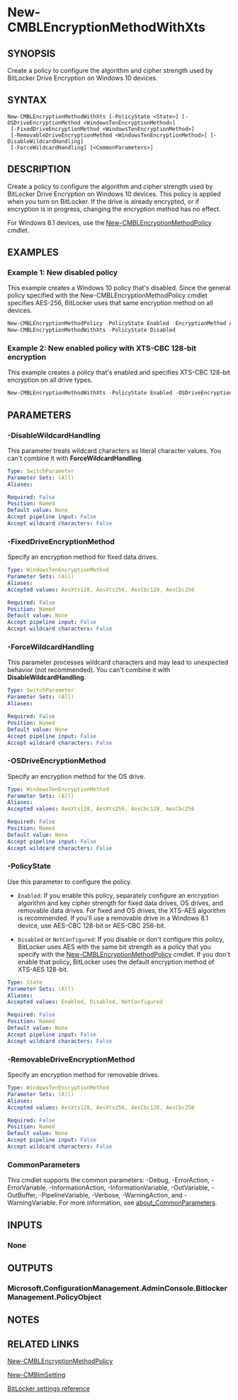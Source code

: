 ﻿---
external help file: AdminUI.PS.dll-Help.xml
Module Name: ConfigurationManager
ms.date: 08/13/2020
online version:
schema: 2.0.0
---

# New-CMBLEncryptionMethodWithXts

## SYNOPSIS

Create a policy to configure the algorithm and cipher strength used by BitLocker Drive Encryption on Windows 10 devices.

## SYNTAX

```
New-CMBLEncryptionMethodWithXts [-PolicyState <State>] [-OSDriveEncryptionMethod <WindowsTenEncryptionMethod>]
 [-FixedDriveEncryptionMethod <WindowsTenEncryptionMethod>]
 [-RemovableDriveEncryptionMethod <WindowsTenEncryptionMethod>] [-DisableWildcardHandling]
 [-ForceWildcardHandling] [<CommonParameters>]
```

## DESCRIPTION

Create a policy to configure the algorithm and cipher strength used by BitLocker Drive Encryption on Windows 10 devices. This policy is applied when you turn on BitLocker. If the drive is already encrypted, or if encryption is in progress, changing the encryption method has no effect.

For Windows 8.1 devices, use the [New-CMBLEncryptionMethodPolicy](New-CMBLEncryptionMethodPolicy.md) cmdlet.

## EXAMPLES

### Example 1: New disabled policy

This example creates a Windows 10 policy that's disabled. Since the general policy specified with the New-CMBLEncryptionMethodPolicy cmdlet specifies AES-256, BitLocker uses that same encryption method on all devices.

```powershell
New-CMBLEncryptionMethodPolicy -PolicyState Enabled -EncryptionMethod AES256
New-CMBLEncryptionMethodWithXts -PolicyState Disabled
```

### Example 2: New enabled policy with XTS-CBC 128-bit encryption

This example creates a policy that's enabled and specifies XTS-CBC 128-bit encryption on all drive types.

```powershell
New-CMBLEncryptionMethodWithXts -PolicyState Enabled -OSDriveEncryptionMethod AesCbc128 -FixedDriveEncryptionMethod AesCbc128 -RemovableDriveEncryptionMethod AesCbc128
```

## PARAMETERS

### -DisableWildcardHandling

This parameter treats wildcard characters as literal character values. You can't combine it with **ForceWildcardHandling**.

```yaml
Type: SwitchParameter
Parameter Sets: (All)
Aliases:

Required: False
Position: Named
Default value: None
Accept pipeline input: False
Accept wildcard characters: False
```

### -FixedDriveEncryptionMethod

Specify an encryption method for fixed data drives.

```yaml
Type: WindowsTenEncryptionMethod
Parameter Sets: (All)
Aliases:
Accepted values: AesXts128, AesXts256, AesCbc128, AesCbc256

Required: False
Position: Named
Default value: None
Accept pipeline input: False
Accept wildcard characters: False
```

### -ForceWildcardHandling

This parameter processes wildcard characters and may lead to unexpected behavior (not recommended). You can't combine it with **DisableWildcardHandling**.

```yaml
Type: SwitchParameter
Parameter Sets: (All)
Aliases:

Required: False
Position: Named
Default value: None
Accept pipeline input: False
Accept wildcard characters: False
```

### -OSDriveEncryptionMethod

Specify an encryption method for the OS drive.

```yaml
Type: WindowsTenEncryptionMethod
Parameter Sets: (All)
Aliases:
Accepted values: AesXts128, AesXts256, AesCbc128, AesCbc256

Required: False
Position: Named
Default value: None
Accept pipeline input: False
Accept wildcard characters: False
```

### -PolicyState

Use this parameter to configure the policy.

- `Enabled`: If you enable this policy, separately configure an encryption algorithm and key cipher strength for fixed data drives, OS drives, and removable data drives. For fixed and OS drives, the XTS-AES algorithm is recommended. If you'll use a removable drive in a Windows 8.1 device, use AES-CBC 128-bit or AES-CBC 256-bit.

- `Disabled` or `NotConfigured`: If you disable or don't configure this policy, BitLocker uses AES with the same bit strength as a policy that you specify with the [New-CMBLEncryptionMethodPolicy](New-CMBLEncryptionMethodPolicy.md) cmdlet. If you don't enable that policy, BitLocker uses the default encryption method of XTS-AES 128-bit.

```yaml
Type: State
Parameter Sets: (All)
Aliases:
Accepted values: Enabled, Disabled, NotConfigured

Required: False
Position: Named
Default value: None
Accept pipeline input: False
Accept wildcard characters: False
```

### -RemovableDriveEncryptionMethod

Specify an encryption method for removable drives.

```yaml
Type: WindowsTenEncryptionMethod
Parameter Sets: (All)
Aliases:
Accepted values: AesXts128, AesXts256, AesCbc128, AesCbc256

Required: False
Position: Named
Default value: None
Accept pipeline input: False
Accept wildcard characters: False
```

### CommonParameters
This cmdlet supports the common parameters: -Debug, -ErrorAction, -ErrorVariable, -InformationAction, -InformationVariable, -OutVariable, -OutBuffer, -PipelineVariable, -Verbose, -WarningAction, and -WarningVariable. For more information, see [about_CommonParameters](http://go.microsoft.com/fwlink/?LinkID=113216).

## INPUTS

### None

## OUTPUTS

### Microsoft.ConfigurationManagement.AdminConsole.BitlockerManagement.PolicyObject

## NOTES

## RELATED LINKS

[New-CMBLEncryptionMethodPolicy](New-CMBLEncryptionMethodPolicy.md)

[New-CMBlmSetting](New-CMBlmSetting.md)

[BitLocker settings reference](/mem/configmgr/protect/tech-ref/bitlocker/settings#drive-encryption-method-and-cipher-strength)
